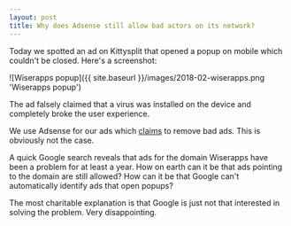 ```yaml
---
layout: post
title: Why does Adsense still allow bad actors on its network?
---
```


Today we spotted an ad on Kittysplit that opened a popup on mobile which couldn't be closed. Here's a screenshot:

![Wiserapps popup]({{ site.baseurl }}/images/2018-02-wiserapps.png 'Wiserapps popup')

The ad falsely claimed that a virus was installed on the device and completely broke the user experience.

We use Adsense for our ads which [claims](https://blog.google/topics/ads/how-we-fought-bad-ads-sites-and-scammers-2016/) to remove bad ads. This is obviously not the case.

A quick Google search reveals that ads for the domain Wiserapps have been a problem for at least a year. How on earth can it be that ads pointing to the domain are still allowed? How can it be that Google can't automatically identify ads that open popups?

The most charitable explanation is that Google is just not that interested in solving the problem. Very disappointing.
